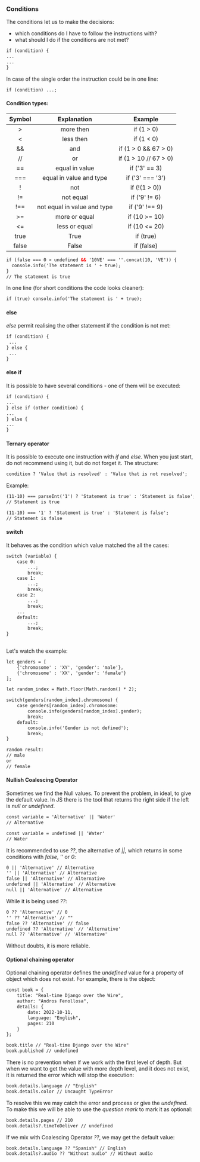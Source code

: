 ### Conditions

The conditions let us to make the decisions:
* which conditions do I have to follow the instructions with?
* what should I do if the conditions are not met?

```html
if (condition) {
...
...
}
```

In case of the single order the instruction could be in one line:

```html
if (condition) ...;
```

#### Condition types:


Symbol 	   |     Explanation 	   |     Example
:---:        | :---:                   | :---:
    > 	   |      more then 	   |       if (1 > 0)
    < 	   |      less then 	   |        if (1 < 0)
    && 	   |         and 	       |    if (1 > 0 && 67 > 0)
    // 	   |         or 	       |    if (1 > 10 // 67 > 0)
    == 	   |    equal in value 	   |    if ('3' == 3)
    ===    |equal in value and type|    if ('3' === '3')
    ! 	   |         not 	       |    if (!(1 > 0))
    != 	   |     not equal 	       |    if ('9' != 6)
    !==    |not equal in value and type |  if ('9' !== 9)
    >=     |	more or equal 	   |   if (10 >= 10)
    <= 	   |     less or equal 	   |    if (10 <= 20)
    true   |       True 	       |    if (true)
    false  |       False 	       |    if (false)


```html
if (false === 0 > undefined && '10VE' === ''.concat(10, 'VE')) {
  console.info('The statement is ' + true);
}
// The statement is true
```

In one line (for short conditions the code looks cleaner):

```html
if (true) console.info('The statement is ' + true);
```

#### else

_else_ permit realising the other statement if the condition is not met:

```html
if (condition) {
 ...
} else {
 ...
}
```

#### else if

It is possible to have several conditions - one of them will be executed:

```html
if (condition) {
...
} else if (other condition) {
...
} else {
...
}
```

#### Ternary operator

It is possible to execute one instruction with _if_ and _else_. When you just start, 
do not recommend using it, but do not forget it.
The structure:
```html
condition ? 'Value that is resolved' : 'Value that is not resolved';
```

Example:
```html
(11-10) === parseInt('1') ? 'Statement is true' : 'Statement is false';
// Statement is true

(11-10) === '1' ? 'Statement is true' : 'Statement is false';
// Statement is false
```

#### switch

It behaves as the condition which value matched the all the cases:

```html
switch (variable) {
    case 0:
        ...;
        break;
    case 1:
        ...;
        break;
    case 2:
        ...;
        break;
    ...
    default:
        ...;
        break;
}
    
```

Let's watch the example:

```html
let genders = [
    {'chromosome' : 'XY', 'gender': 'male'},
    {'chromosome' : 'XX', 'gender': 'female'}
];

let random_index = Math.floor(Math.random() * 2);

switch(genders[random_index].chromosome) {
    case genders[random_index].chromosome:
        console.info(genders[random_index].gender);
        break;
    default:
        console.info('Gender is not defined');
        break;
}

random result:
// male
or
// female
```

#### Nullish Coalescing Operator

Sometimes we find the Null values. To prevent the problem, in ideal, to give the default value.
In JS there is the tool that returns the right side if the left is _null_ or _undefined_.

```html
const variable = 'Alternative' || 'Water'
// Alternative

const variable = undefined || 'Water'
// Water
```

It is recommended to use _??_, the alternative of _||_, which returns in some conditions with
_false_, _''_ or _0_:

```html
0 || 'Alternative' // Alternative
'' || 'Alternative' // Alternative
false || 'Alternative' // Alternative
undefined || 'Alternative' // Alternative
null || 'Alternative' // Alternative
```

While it is being used _??_:

```html
0 ?? 'Alternative' // 0
'' ?? 'Alternative' // ""
false ?? 'Alternative' // false
undefined ?? 'Alternative' // 'Alternative'
null ?? 'Alternative' // 'Alternative'
```
Without doubts, it is more reliable.

#### Optional chaining operator

Optional chaining operator defines the _undefined_ value for a property of object which does not exist.
For example, there is the object:

```html
const book = {
    title: "Real-time Django over the Wire",
    author: "Andros Fenollosa",
    details: {
        date: 2022-10-11,
        language: "English",
        pages: 210 
    }
};

book.title // "Real-time Django over the Wire"
book.published // undefined
```

There is no prevention when if we work with the first level of depth. 
But when we want to get the value with more depth level, and it does not exist, it is returned the 
error which will stop the execution:

```html
book.details.language // "English"
book.details.color // Uncaught TypeError
```

To resolve this we may catch the error and process or give the _undefined_. 
To make this we will be able to use the _question mark_ to mark it as optional:

```html
book.details.pages // 210
book.details?.timeToDeliver // undefined
```

If we mix with Coalescing Operator _??_, we may get the default value:

```html
book.details.language ?? "Spanish" // English
book.details?.audio ?? "Without audio" // Without audio 
```
